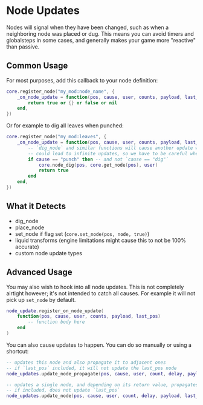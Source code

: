 # Node Updates
Nodes will signal when they have been changed, such as when a neighboring node was placed or dug. This means you can avoid timers and globalsteps in some cases, and generally makes your game more "reactive" than passive.

## Common Usage
For most purposes, add this callback to your node definition:
```lua
core.register_node("my_mod:node_name", {
	_on_node_update = function(pos, cause, user, counts, payload, last_pos)
		return true or {} or false or nil
	end,
})
```
Or for example to dig all leaves when punched:
```lua
core.register_node("my_mod:leaves", {
	_on_node_update = function(pos, cause, user, counts, payload, last_pos)
        -- `dig_node` and similar functions will cause another update which
        -- could lead to infinite updates, so we have to be careful when using it
        if cause == "punch" then -- and not `cause == "dig"`
            core.node_dig(pos, core.get_node(pos), user)
            return true
        end
	end,
})
```

## What it Detects
- dig_node
- place_node
- set_node if flag set (`core.set_node(pos, node, true)`)
- liquid transforms (engine limitations might cause this to not be 100% accurate)
- custom node update types

## Advanced Usage
You may also wish to hook into all node updates. This is not completely airtight however; it's not intended to catch all causes. For example it will not pick up `set_node` by default.
```lua
node_update.register_on_node_update(
	function(pos, cause, user, counts, payload, last_pos)
		-- function body here
	end
)
```

You can also cause updates to happen. You can do so manually or using a shortcut:
```lua
-- updates this node and also propagate it to adjacent ones
-- if `last_pos` included, it will not update the last_pos node
node_updates.update_node_propagate(pos, cause, user, count, delay, payload, last_pos)

-- updates a single node, and depending on its return value, propagates it to adjacent nodes
-- if included, does not update `last_pos`
node_updates.update_node(pos, cause, user, count, delay, payload, last_pos)
```